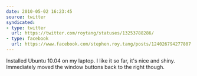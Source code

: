 ```yaml
---
date: 2010-05-02 16:23:45
source: twitter
syndicated:
- type: twitter
  url: https://twitter.com/roytang/statuses/13253788286/
- type: facebook
  url: https://www.facebook.com/stephen.roy.tang/posts/124026794277807
---
```


Installed Ubuntu 10.04 on my laptop. I like it so far, it's nice and shiny. Immediately moved the window buttons back to the right though.